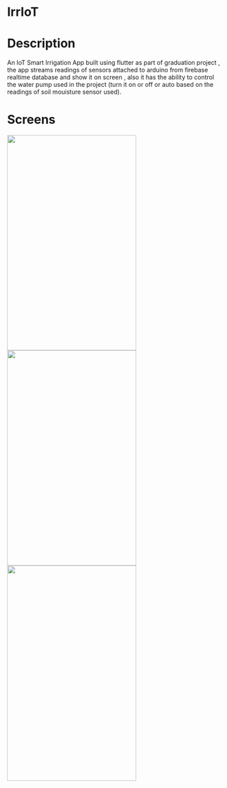# IrrIoT

# Description

An IoT Smart Irrigation App built using flutter as part of graduation project , the app streams readings of sensors attached to arduino from firebase realtime database and show it on screen , also it has the ability to control the water pump used in the project (turn it on or off or auto based on the readings of soil mouisture sensor used). 

# Screens 
<img src="https://user-images.githubusercontent.com/114494413/254404277-57263578-13eb-4e93-b8f7-7403f4c7ec21.jpg"  width="300" height="500">
<img src="https://user-images.githubusercontent.com/114494413/254404570-4c335029-59c2-4b38-b2dc-738638fc867f.jpg"  width="300" height="500">
<img src="https://github-production-user-asset-6210df.s3.amazonaws.com/114494413/254408025-0deaa050-92fa-4c1e-bf8d-8a6611840049.jpg"  width="300" height="500">


